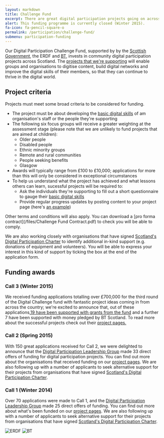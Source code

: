 ```yaml
---
layout: markdown
title: Challenge Fund
excerpt: There are great digital participation projects going on across Scotland. We want to support existing projects to do more, and encourage new projects to get started.
alert: This funding programme is currently closed (Winter 2015).
fa-icon: fa-pencil-square-o
permalink: /participation/challenge-fund/
submenu: participation-funding
---
```


Our Digital Participation Challenge Fund, supported by by the [Scottish Government](http://www.gov.scot), the ERDF and [BT](http://charter.scvo.org.uk/Signatory/bt-scotland/), invests in community digital participation projects across Scotland. The [projects that we're supporting](/participation/projects/) will enable groups and organisations to digitise content, build digital networks and improve the digital skills of their members, so that they can continue to thrive in the digital world.

## Project criteria
Projects must meet some broad criteria to be considered for funding.

* The project must be about developing the [basic digital skills](/participation/basic-digital-skills/) of am organisation's staff or the people they're supporting
* The following six focus groups will receive a greater weighting at the assessment stage (please note that we are unlikely to fund projects that are aimed at children):
  * Older people
  * Disabled people
  * Ethnic minority groups
  * Remote and rural communities
  * People seeking benefits
  * Glasgow
* Awards will typically range from £100 to £10,000; applications for more than this will only be considered in exceptional circumstances
* To help us understand what the project has achieved and what lessons others can learn, sucessful projects will be required to:
  * Ask the individuals they're supporting to fill out a short questionnaire to gauge their [basic digital skills](/participation/basic-digital-skills/)
  * Provide regular progress updates by posting content to your project page (here's [an example](/projects/comas/))

Other terms and conditions will also apply. You can download a [pro forma contract](/files/Challenge Fund Contract.pdf) to check you will be able to comply.

We are also working closely with organisations that have signed [Scotland's Digital Participation Charter](http://charter.scvo.org.uk/) to identify additional in-kind support (e.g. donations of equipment and volunteers). You will be able to express your interest in this kind of support by ticking the box at the end of the application form.

## Funding awards
### Call 3 (Winter 2015)
We received funding applications totalling over £700,000 for the third round of the Digital Challenge fund with fantastic project ideas coming in from across the country; we're excited to announce that, out of these applications,[19 have been supported with grants from the fund](/participation/projects/tags/#call3) and a further 7 have been supported with money pledged by BT Scotland.  To read more about the successful projects check out their [project pages.](/participation/projects)

### Call 2 (Spring 2015)
With 150 great applications received for Call 2, we were delighted to announce that the [Digital Participation Leadership Group](/about/) made 33 direct offers of funding for digital participation projects. You can find out more about the organisations that received funding on our [project pages](/participation/projects/). We are also following up with a number of applicants to seek alternative support for their projects from organisations that have signed [Scotland's Digital Participation Charter](http://charter.scvo.org.uk/).

### Call 1 (Winter 2014)
Over 70 applications were made to Call 1, and the [Digital Participation Leadership Group](/about/) made 25 direct offers of funding. You can find out more about what's been funded on our [project pages](/participation/projects/). We are also following up with a number of applicants to seek alternative support for their projects from organisations that have signed [Scotland's Digital Participation Charter](http://charter.scvo.org.uk/).

![ERDF](/images/erdf.jpg) ![BT](/images/signatories/bt.jpg)
